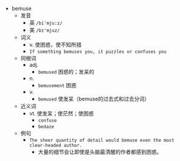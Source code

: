 - bemuse
  - 发音
    - 英 `/bi'mju:z/`
    - 美 `/bɪ'mjuz/`
  - 词义
    - v. 使困惑，使不知所措
    - `If something bemuses you, it puzzles or confuses you`
  - 同根词
    - adj.
      - `bemused` 困惑的；发呆的
    - n.
      - `bemusement` 困惑
    - v.
      - `bemused` 使发呆（bemuse的过去式和过去分词）
  - 近义词
    - vt. 使发呆；使茫然；使困惑
      - `confuse`
      - `bedaze`
  - 例句
    - `The sheer quantity of detail would bemuse even the most clear-headed author.`
      - 大量的细节会让即使是头脑最清醒的作者都感到困惑。

